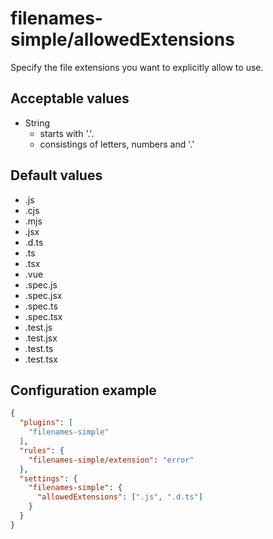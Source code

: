 # filenames-simple/allowedExtensions
Specify the file extensions you want to explicitly allow to use.

## Acceptable values
- String
  - starts with '.'.
  - consistings of letters, numbers and '.'

## Default values
- .js
- .cjs
- .mjs
- .jsx
- .d.ts
- .ts
- .tsx
- .vue
- .spec.js
- .spec.jsx
- .spec.ts
- .spec.tsx
- .test.js
- .test.jsx
- .test.ts
- .test.tsx

## Configuration example
```json
{
  "plugins": [
    "filenames-simple"
  ],
  "rules": {
    "filenames-simple/extension": "error"
  },
  "settings": {
    "filenames-simple": {
      "allowedExtensions": [".js", ".d.ts"]
    }
  }
}
```
